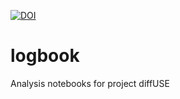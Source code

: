[![DOI](https://zenodo.org/badge/1024527260.svg)](https://doi.org/10.5281/zenodo.17351307)

# logbook
Analysis notebooks for project diffUSE

